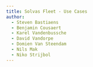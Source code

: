 ```yaml
---
title: Solvas Fleet - Use Cases
author: 
  - Steven Bastiaens
  - Benjamin Cousaert
  - Karel Vandenbussche
  - David Vandorpe
  - Domien Van Steendam
  - Nils Mak
  - Niko Strijbol
---
```

